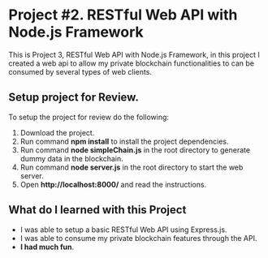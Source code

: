 
# Project #2. RESTful Web API with Node.js Framework

This is Project 3, RESTful Web API with Node.js Framework, in this project I created a web api to allow my private blockchain functionalities to can be consumed by several types of web clients.

## Setup project for Review.

To setup the project for review do the following:
1. Download the project.
2. Run command __npm install__ to install the project dependencies.
3. Run command __node simpleChain.js__ in the root directory to generate dummy data in the blockchain.
4. Run command __node server.js__ in the root directory to start the web server.
5. Open __http://localhost:8000/__ and read the instructions.

## What do I learned with this Project

* I was able to setup a basic RESTful Web API using Express.js.
* I was able to consume my private blockchain features through the API.
* **I had much fun**.
